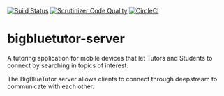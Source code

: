 [![Build Status](https://scrutinizer-ci.com/g/blindsidenetworks/bigbluetutor-server/badges/build.png?b=master)](https://scrutinizer-ci.com/g/blindsidenetworks/bigbluetutor-server/build-status/master)
[![Scrutinizer Code Quality](https://scrutinizer-ci.com/g/blindsidenetworks/bigbluetutor-server/badges/quality-score.png?b=master)](https://scrutinizer-ci.com/g/blindsidenetworks/bigbluetutor-server/?branch=master)
[![CircleCI](https://circleci.com/gh/blindsidenetworks/bigbluetutor-server.svg?style=svg)](https://circleci.com/gh/blindsidenetworks/bigbluetutor-server)

# bigbluetutor-server
A tutoring application for mobile devices that let Tutors and Students to connect by searching in topics of interest.

The BigBlueTutor server allows clients to connect through deepstream to communicate with each other.
